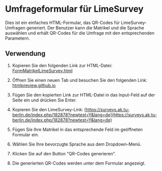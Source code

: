 # Umfrageformular für LimeSurvey

Dies ist ein einfaches HTML-Formular, das QR-Codes für LimeSurvey-Umfragen generiert. Der Benutzer kann die Matrikel und die Sprache auswählen und erhält QR-Codes für die Umfrage mit den entsprechenden Parametern.

## Verwendung

1. Kopieren Sie den folgenden Link zur HTML-Datei: [FormMatrikelLimeSurvey.html]([https://github.com/GallonSchimmer/FormMatrikelLimeSurveyTemplate/blob/main/FormMatrikelLimeSurvey.html](https://github.com/GallonSchimmer/FormMatrikelLimeSurveyTemplate/blob/main/FormMatrikelLimeSurvey.html))

2. Öffnen Sie einen neuen Tab und besuchen Sie den folgenden Link: [htmlpreview.github.io](https://htmlpreview.github.io/)

3. Fügen Sie den kopierten Link zur HTML-Datei in das Input-Feld auf der Seite ein und drücken Sie Enter.

4. Kopieren Sie den LimeSurvey-Link: [https://surveys.ak.tu-berlin.de/index.php/182878?newtest=Y&lang=de](https://surveys.ak.tu-berlin.de/index.php/182878?newtest=Y&lang=de)

5. Fügen Sie Ihre Matrikel in das entsprechende Feld im geöffneten Formular ein.

6. Wählen Sie Ihre bevorzugte Sprache aus dem Dropdown-Menü.

7. Klicken Sie auf den Button "QR-Codes generieren".

8. Die generierten QR-Codes werden unter dem Formular angezeigt.




